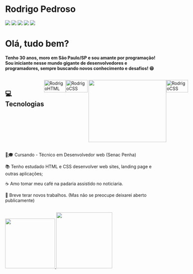 # Rodrigo Pedroso
<div> 
    <a href="https://github.com/R0drigo-Pedroso">
    <a href="https://www.instagram.com/rodrigo.pedros0/" target="_blank"><img src="https://img.shields.io/badge/Instagram-E4405F?style=for-the-badge&logo=instagram&logoColor=white" target="_blank"></a>
   <a href="https://discord.com/channels/@me" target="_blank"><img src="https://img.shields.io/badge/Discord-7289DA?style=for-the-badge&logo=discord&logoColor=white" target="_blank"></a> 
    <a href = "mailto:rodrigo.pedroso@live.com"><img src="https://img.shields.io/badge/Microsoft_Outlook-0078D4?style=for-the-badge&logo=microsoft-outlook&logoColor=white"></a>
    <a href="https://www.linkedin.com/in/rodrig0pedros0/" target="_blank"><img src="https://img.shields.io/badge/-LinkedIn-%230077B5?style=for-the-badge&logo=linkedin&logoColor=white" target="_blank"></a> 
        <a href="https://api.whatsapp.com/send?phone=5511987618534" target="_blank"><img src="https://img.shields.io/badge/WhatsApp-25D366?style=for-the-badge&logo=whatsapp&logoColor=white"></a> 
</div>
  
  # Olá, tudo bem?
  #### Tenho 30 anos, moro em São Paulo/SP e sou amante por programação! Sou iniciante nesse mundo gigante de desenvolvedores e programadores, sempre buscando novos conhecimento e desafios! 😆
  
  ##

<div style="display: flex">
    
  ## 💻 Tecnologias 
  
  <!--<img align="center" alt="Rodrigo-Js" height="30" width="40" src="https://raw.githubusercontent.com/devicons/devicon/master/icons/javascript/javascript-plain.svg">-->
  <!--<img align="center" alt="Rodrigo-React" height="30" width="40" src="https://raw.githubusercontent.com/devicons/devicon/master/icons/react/react-original.svg">-->
  <img align="center" alt="RodrigoHTML" height="40" width="70" src="https://cdn.jsdelivr.net/gh/devicons/devicon/icons/html5/html5-original.svg">
  <img align="center" alt="RodrigoCSS" height="40" width="70" src="https://cdn.jsdelivr.net/gh/devicons/devicon/icons/css3/css3-original.svg"> 
    <img align="right" src="https://media.giphy.com/media/jNkPN2fBWFeX9ZtldB/giphy.gif" width="250" height="200"/>
  <img align="center" alt="RodrigoCSS" height="40" width="70" src="https://cdn.jsdelivr.net/gh/devicons/devicon/icons/git/git-original.svg">
  
</div>
  <br>
    
  👨🎓 Cursando - Técnico em Desenvolvedor web (Senac Penha)
                                                                                        
  📚 Tenho estudado HTML e CSS desenvolver web sites, landing page e outras aplicações;
  
  ☕ Amo tomar meu café na padaria assistido no noticiaria.
  
  💼 Breve terar novos trabalhos. (Mas não se preocupe deixarei aberto publicamente)
    

##
 
<div align="left">
  <a href="https://github.com/R0drigo-Pedroso">
  <img height="160em" src="https://github-readme-stats.vercel.app/api?username=R0drigo-Pedroso&show_icons=true&theme=react&include_all_commits=true&count_private=true"/>
      
  <img height="180em" src="https://github-readme-stats.vercel.app/api/top-langs/?username=R0drigo-Pedroso&layout=compact&langs_count=7&theme=react"/>  
</div>
    
##
